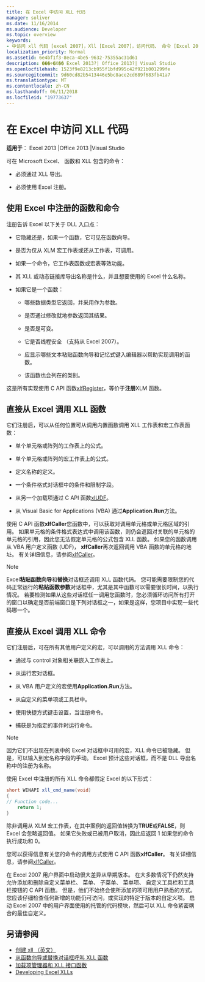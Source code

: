 ```yaml
---
title: 在 Excel 中访问 XLL 代码
manager: soliver
ms.date: 11/16/2014
ms.audience: Developer
ms.topic: overview
keywords:
- 中访问 xll 代码 [excel 2007]，Xll [Excel 2007]，访问代码、 命令 [Excel 2007]、 注册、 函数 [Excel 2007]、 注册，从 Excel 调用 xll （英文）、 注册命令 [Excel 2007]，注册函数 [Excel 2007]
localization_priority: Normal
ms.assetid: 6e4bf1f3-8eca-4be5-9632-75355ac31d61
description: ���÷�Χ�� Excel 2013?| Office 2013?| Visual Studio
ms.openlocfilehash: 1523f9e8213cb955f1bfd995c42f921b001299fe
ms.sourcegitcommit: 9d60cd82b5413446e5bc8ace2cd689f683fb41a7
ms.translationtype: MT
ms.contentlocale: zh-CN
ms.lasthandoff: 06/11/2018
ms.locfileid: "19773637"
---
```

# <a name="accessing-xll-code-in-excel"></a>在 Excel 中访问 XLL 代码

**适用于**： Excel 2013 |Office 2013 |Visual Studio 
  
可在 Microsoft Excel、 函数和 XLL 包含的命令：
  
- 必须通过 XLL 导出。
    
- 必须使用 Excel 注册。
    
## <a name="registering-functions-and-commands-with-excel"></a>使用 Excel 中注册的函数和命令

注册告诉 Excel 以下关于 DLL 入口点：
  
- 它隐藏还是，如果一个函数，它可见在函数向导。
    
- 是否为仅从 XLM 宏工作表或还从工作表，可调用。
    
- 如果一个命令，它工作表函数或宏表等效功能。
    
- 其 XLL 或动态链接库导出名称是什么，并且想要使用的 Excel 什么名称。
    
- 如果它是一个函数：
    
  - 哪些数据类型它返回，并采用作为参数。
    
  - 是否通过修改就地参数返回其结果。
    
  - 是否是可变。
    
  - 它是否线程安全 （支持从 Excel 2007）。
    
  - 应显示哪些文本粘贴函数向导和记忆式键入编辑器以帮助实现调用的函数。
    
  - 该函数也会列在的类别。
    
这是所有实现使用 C API 函数[xlfRegister](xlfregister-form-1.md)，等价于**注册**XLM 函数。
  
## <a name="calling-xll-functions-directly-from-excel"></a>直接从 Excel 调用 XLL 函数

它们注册后，可以从任何位置可从调用内置函数调用 XLL 工作表和宏工作表函数：
  
- 单个单元格或阵列的工作表上的公式。
    
- 单个单元格或阵列的宏工作表上的公式。
    
- 定义名称的定义。
    
- 一个条件格式对话框中的条件和限制字段。
    
- 从另一个加载项通过 C API 函数[xlUDF](xludf.md)。
    
- 从 Visual Basic for Applications (VBA) 通过**Application.Run**方法。 
    
使用 C API 函数**xlfCaller**您函数中，可以获取对调用单元格或单元格区域的引用。 如果单元格的条件格式表达式中调用该函数，则仍会返回对关联的单元格的单元格的引用，因此您无法假定单元格的公式包含 XLL 函数。 如果您的函数调用从 VBA 用户定义函数 (UDF)， **xlfCaller**再次返回调用 VBA 函数的单元格的地址。 有关详细信息，请参阅[xlfCaller](xlfcaller.md)。
  
> [!NOTE]
> Excel**粘贴函数向导**和**替换**对话框还调用 XLL 函数代码。 您可能需要限制您的代码正常运行的**粘贴函数参数**对话框中，尤其是其中函数可以需要很长时间，以执行情况。 若要检测如果从这些对话框任一调用您函数时，您必须循环访问所有打开的窗口以确定是否前端窗口是下列对话框之一，如果是这样，您项目中实现一些代码哪一个。 
  
## <a name="calling-xll-commands-directly-from-excel"></a>直接从 Excel 调用 XLL 命令

它们注册后，可在所有其他用户定义的宏，可以调用的方法调用 XLL 命令：
  
- 通过与 control 对象相关联嵌入工作表上。
    
- 从运行宏对话框。
    
- 从 VBA 用户定义的宏使用**Application.Run**方法。 
    
- 从自定义的菜单项或工具栏中。
    
- 使用快捷方式键击设置，当注册命令。
    
- 捕获是为指定的事件时运行命令。
    
> [!NOTE]
> 因为它们不出现在列表中的 Excel 对话框中可用的宏，XLL 命令已被隐藏。 但是，可以输入到宏名称字段的手动。 Excel 预计这些对话框，而不是 DLL 导出名称中的注册为名称。 
  
使用 Excel 中注册的所有 XLL 命令都假定 Excel 的以下形式：
  
```cs
short WINAPI xll_cmd_name(void)
{
// Function code...
    return 1;
}

```

除非调用从 XLM 宏工作表，在其中案例的返回值转换为**TRUE**或**FALSE**，则 Excel 会忽略返回值。 如果它失败或已被用户取消，因此应返回 1 如果您的命令执行成功和 0。
  
您可以获得信息有关您的命令的调用方式使用 C API 函数**xlfCaller**。 有关详细信息，请参阅[xlfCaller](xlfcaller.md)。
  
在 Excel 2007 用户界面中启动很大差异从早期版本。 在大多数情况下仍然支持允许添加和删除自定义菜单栏、 菜单、 子菜单、 菜单项、 自定义工具栏和工具栏按钮的 C API 函数。 但是，他们不始终会使所添加的项可用用户熟悉的方式。 您应该仔细检查任何新增的功能仍可访问，或实现的特定于版本的自定义项。 启动 Excel 2007 中的用户界面使用的托管的代码模块，然后可以 XLL 命令紧密耦合的最佳自定义。
  
## <a name="see-also"></a>另请参阅

- [创建 xll （英文）](creating-xlls.md)
- [从函数向导或替换对话框呼叫 XLL 函数](how-to-call-xll-functions-from-the-function-wizard-or-replace-dialog-boxes.md)
- [加载项管理器和 XLL 接口函数](add-in-manager-and-xll-interface-functions.md)
- [Developing Excel XLLs](developing-excel-xlls.md)



